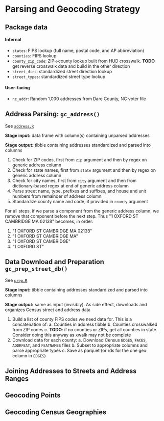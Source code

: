 # Parsing and Geocoding Strategy

## Package data

#### Internal
- `states`: FIPS lookup (full name, postal code, and AP abbreviation)
- `counties`: FIPS lookup
- `county_zip_code`: ZIP->county lookup built from HUD crosswalk. **TODO** get reverse crosswalk data and build in the other direction
- `street_dirs`: standardized street direction lookup
- `street_types`: standardized street type lookup

#### User-facing
- `nc_addr`: Random 1,000 addresses from Dare County, NC voter file

## Address Parsing: `gc_address()`
See [`address.R`](R/address.R)


**Stage input:** data frame with column(s) containing unparsed addresses

**Stage output:** tibble containing addresses standardized and parsed into columns

1. Check for ZIP codes, first from `zip` argument and then by regex on generic address column
1. Check for state names, first from `state` argument and then by regex on generic address column
1. Check for city names, first from `city` argument and then from dictionary-based regex at end of generic address column
1. Parse street name, type, prefixes and suffixes, and house and unit numbers from remainder of address column
1. Standardize county name and code, if provided in `county` argument

For all steps, if we parse a component from the generic address column, we remove that component before the next step.
Thus "1 OXFORD ST CAMBRIDGE MA 02138" becomes, in order:
1. "1 OXFORD ST CAMBRIDGE MA 02138"
1. "1 OXFORD ST CAMBRIDGE MA"
1. "1 OXFORD ST CAMBRIDGE"
1. "1 OXFORD ST"

## Data Download and Preparation `gc_prep_street_db()`
See [`prep.R`](R/prep.R)


**Stage input:**  tibble containing addresses standardized and parsed into columns

**Stage output:** same as input (invisibly). As side effect, downloads and organizes Census street and address data

1. Build a list of county FIPS codes we need data for. This is a concatenation of:
    a. Counties in address tibble
    b. Counties crosswalked from ZIP codes
    c. **TODO**: if no counties or ZIPs, get all counties in state. Consider doing this anyway as xwalk may not be complete
1. Download data for each county:
    a. Download Census `EDGES`, `FACES`, `ADDRFEAT`, and `FEATNAMES` files
    b. Subset to appropriate columns and parse appropriate types
    c. Save as parquet (or rds for the one geo column in `EDGES`)

## Joining Addresses to Streets and Address Ranges

## Geocoding Points

## Geocoding Census Geographies
